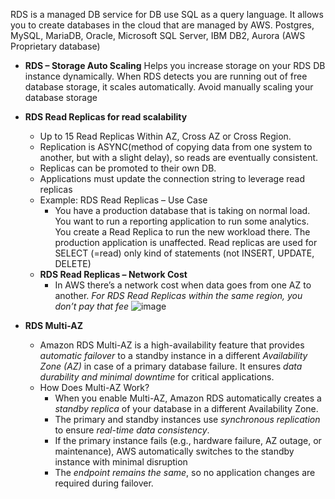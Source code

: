 RDS is a managed DB service for DB use SQL as a query language. It allows you to create databases in the cloud that are managed by AWS.
Postgres, MySQL, MariaDB, Oracle, Microsoft SQL Server, IBM DB2, Aurora (AWS Proprietary database)

- **RDS – Storage Auto Scaling** Helps you increase storage on your RDS DB instance dynamically. When RDS detects you are running out of free database storage, it scales automatically. Avoid manually scaling your database storage

- **RDS Read Replicas for read scalability**
  - Up to 15 Read Replicas Within AZ, Cross AZ or Cross Region.
  - Replication is ASYNC(method of copying data from one system to another, but with a slight delay), so reads are eventually consistent. 
  - Replicas can be promoted to their own DB.
  - Applications must update the connection string to leverage read replicas
  - Example: RDS Read Replicas – Use Case
    - You have a production database that is taking on normal load. You want to run a reporting application to run some analytics. You create a Read Replica to run the new workload there. The production application is unaffected. Read replicas are used for SELECT (=read) only kind of statements (not INSERT, UPDATE, DELETE)
  - **RDS Read Replicas – Network Cost**
    - In AWS there’s a network cost when data goes from one AZ to another. *For RDS Read Replicas within the same region, you don’t pay that fee*
      ![image](https://github.com/user-attachments/assets/2dc36c4b-c1f2-4d9b-ba05-3aa1d592a396)

- **RDS Multi-AZ**
  - Amazon RDS Multi-AZ is a high-availability feature that provides *automatic failover* to a standby instance in a different *Availability Zone (AZ)* in case of a primary database failure. It ensures *data durability and minimal downtime* for critical applications.
  - How Does Multi-AZ Work?
    - When you enable Multi-AZ, Amazon RDS automatically creates a *standby replica* of your database in a different Availability Zone.
    - The primary and standby instances use *synchronous replication* to ensure *real-time data consistency*.
    - If the primary instance fails (e.g., hardware failure, AZ outage, or maintenance), AWS automatically switches to the standby instance with minimal disruption
    - The *endpoint remains the same*, so no application changes are required during failover.

